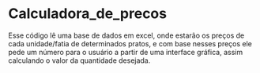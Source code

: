 # Calculadora_de_precos
Esse código lê uma base de dados em excel, onde estarão os preços de cada unidade/fatia de determinados pratos, e com base nesses preços ele pede um número para o usuário a partir de uma interface gráfica, assim calculando o valor da quantidade desejada.
